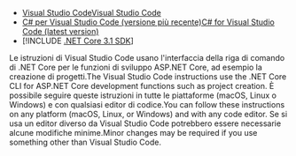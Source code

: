 * [<span data-ttu-id="395d5-101">Visual Studio Code</span><span class="sxs-lookup"><span data-stu-id="395d5-101">Visual Studio Code</span></span>](https://code.visualstudio.com/download)
* [<span data-ttu-id="395d5-102">C# per Visual Studio Code (versione più recente)</span><span class="sxs-lookup"><span data-stu-id="395d5-102">C# for Visual Studio Code (latest version)</span></span>](https://marketplace.visualstudio.com/items?itemName=ms-dotnettools.csharp)
* [!INCLUDE [.NET Core 3.1 SDK](~/includes/3.1-SDK.md)]

<span data-ttu-id="395d5-103">Le istruzioni di Visual Studio Code usano l'interfaccia della riga di comando di .NET Core per le funzioni di sviluppo ASP.NET Core, ad esempio la creazione di progetti.</span><span class="sxs-lookup"><span data-stu-id="395d5-103">The Visual Studio Code instructions use the .NET Core CLI for ASP.NET Core development functions such as project creation.</span></span> <span data-ttu-id="395d5-104">È possibile seguire queste istruzioni in tutte le piattaforme (macOS, Linux o Windows) e con qualsiasi editor di codice.</span><span class="sxs-lookup"><span data-stu-id="395d5-104">You can follow these instructions on any platform (macOS, Linux, or Windows) and with any code editor.</span></span> <span data-ttu-id="395d5-105">Se si usa un editor diverso da Visual Studio Code potrebbero essere necessarie alcune modifiche minime.</span><span class="sxs-lookup"><span data-stu-id="395d5-105">Minor changes may be required if you use something other than Visual Studio Code.</span></span>
